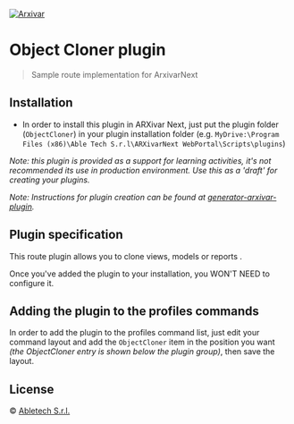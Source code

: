 [![Arxivar](http://portal.arxivar.it/download/resources/loghi/Logo-ARXivar_orizzontale-nero.png)](http://www.arxivar.it/)

# Object Cloner plugin

> Sample route implementation for ArxivarNext 

## Installation

* In order to install this plugin in ARXivar Next, just put the plugin folder (`ObjectCloner`) in your plugin installation folder (e.g. `MyDrive:\Program Files (x86)\Able Tech S.r.l\ARXivarNext WebPortal\Scripts\plugins`)

_Note: this plugin is provided as a support for learning activities, it's not recommended its use in production environment. Use this as a 'draft' for creating your plugins._

_Note: Instructions for plugin creation can be found at [generator-arxivar-plugin](https://github.com/Arxivar/PluginGenerator/blob/master/README.md)._

## Plugin specification

This route plugin allows you to clone views, models or reports .

Once you've added the plugin to your installation, you WON'T NEED to configure it.



## Adding the plugin to the profiles commands

In order to add the plugin to the profiles command list, just edit your command layout and add the `ObjectCloner` item in the position you want 
_(the ObjectCloner entry is shown below the plugin group)_, then save the layout.

## License

 © [Abletech S.r.l.](http://www.arxivar.it/)


